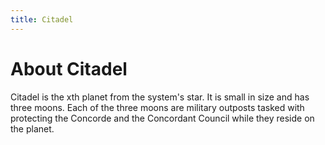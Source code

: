 ```yaml
---
title: Citadel
---
```


# About Citadel

Citadel is the xth planet from the system's star. It is small in size and has three moons. Each of the three moons are military outposts tasked with protecting the Concorde and the Concordant Council while they reside on the planet.
